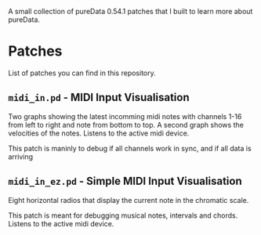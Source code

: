 A small collection of pureData 0.54.1 patches that I built to learn more about pureData.

# Patches
List of patches you can find in this repository.

## `midi_in.pd` - MIDI Input Visualisation
Two graphs showing the latest incomming midi notes with channels 1-16 from left to right and note from bottom to top. A second graph shows the velocities of the notes. Listens to the active midi device.

This patch is maninly to debug if all channels work in sync, and if all data is arriving

##  `midi_in_ez.pd` - Simple MIDI Input Visualisation 
Eight horizontal radios that display the current note in the chromatic scale.

This patch is meant for debugging musical notes, intervals and chords. Listens to the active midi device.
